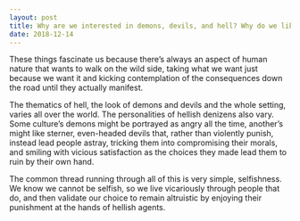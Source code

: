 ```yaml
---
layout: post
title: Why are we interested in demons, devils, and hell? Why do we like bands as Lordi (who dress as demons)? What&#39;s the psychology behind this?
date: 2018-12-14
---
```


<p>These things fascinate us because there’s always an aspect of human nature that wants to walk on the wild side, taking what we want just because we want it and kicking contemplation of the consequences down the road until they actually manifest.</p><p>The thematics of hell, the look of demons and devils and the whole setting, varies all over the world. The personalities of hellish denizens also vary. Some culture’s demons might be portrayed as angry all the time, another’s might like sterner, even-headed devils that, rather than violently punish, instead lead people astray, tricking them into compromising their morals, and smiling with vicious satisfaction as the choices they made lead them to ruin by their own hand.</p><p>The common thread running through all of this is very simple, selfishness. We know we cannot be selfish, so we live vicariously through people that do, and then validate our choice to remain altruistic by enjoying their punishment at the hands of hellish agents.</p>
